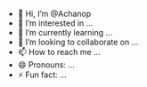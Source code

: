 - 👋 Hi, I’m @Achanop
- 👀 I’m interested in ...
- 🌱 I’m currently learning ...
- 💞️ I’m looking to collaborate on ...
- 📫 How to reach me ...
- 😄 Pronouns: ...
- ⚡ Fun fact: ...

<!---
Achanop/Achanop is a ✨ special ✨ repository because its `README.md` (this file) appears on your GitHub profile.
You can click the Preview link to take a look at your changes.
--->
